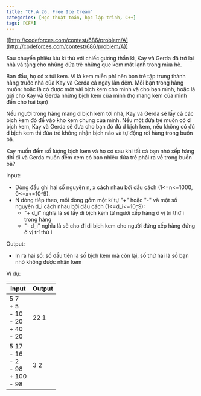 ```yaml
---
title: "CF.A.26. Free Ice Cream"
categories: [Học thuật toán, học lập trình, C++]
tags: [CFA]
---
```


([http://codeforces.com/contest/686/problem/A](http://codeforces.com/contest/686/problem/A))

Sau chuyến phiêu lưu kì thú với chiếc gương thần kì, Kay và Gerda đã trở lại nhà và tặng cho những đứa trẻ những que kem mát lạnh trong mùa hè.

Ban đầu, họ có x túi kem. Vì là kem miễn phí nên bọn trẻ tập trung thành hàng trước nhà của Kay và Gerda cả ngày lẫn đêm. Mỗi bạn trong hàng muốn: hoặc là có được một vài bịch kem cho mình và cho bạn mình, hoặc là gửi cho Kay và Gerda những bịch kem của mình (họ mang kem của mình đến cho hai bạn)

Nếu người trong hàng mang **d** bịch kem tới nhà, Kay và Gerda sẽ lấy cả các bịch kem đó để vào kho kem chung của mình. Nếu một đứa trẻ muốn có **d** bịch kem, Kay và Gerda sẽ đưa cho bạn đó đủ d bịch kem, nếu không có đủ d bịch kem thì đứa trẻ không nhận bịch nào và tự động rời hàng trong buồn bã.

Kay muốn đếm số lượng bịch kem và họ có sau khi tất cả bạn nhỏ xếp hàng dời đi và Gerda muốn đếm xem có bao nhiêu đứa trẻ phải ra về trong buồn bã?

Input:

- Dòng đầu ghi hai số nguyên n, x cách nhau bởi dấu cách  (1<=n<=1000, 0<=x<=10^9).
- N dòng tiếp theo, mồi dòng gồm một kí tự &quot;+&quot; hoặc &quot;-&quot; và một số nguyên d_i cách nhau bởi dấu cách (1<=d_i<=10^9):
  - &quot;+ d_i&quot; nghĩa là sẽ lấy di bịch kem từ người xếp hàng ở vị trí thứ i trong hàng
  - &quot;- d_i&quot; nghĩa là sẽ cho đi di bịch kem cho người đứng xếp hàng đứng ở vị trí thứ i

Output:

- In ra hai số: số đầu tiên là số bịch kem mà còn lại, số thứ hai là số bạn nhỏ không được nhận kem

Ví dụ:

| **Input** | **Output** |
| --- | --- |
| 5 7<br>+ 5<br>- 10<br>- 20<br>+ 40<br>- 20 | 22 1 |
| 5 17<br>- 16<br>- 2<br>- 98<br>+ 100<br>- 98 | 3 2 |
